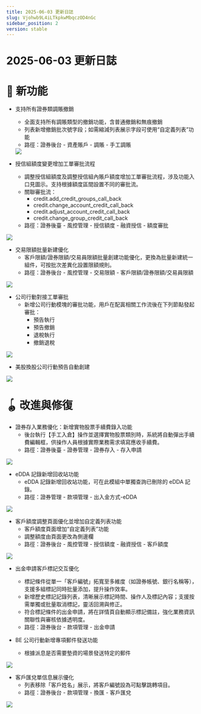 ```yaml
---
title: 2025-06-03 更新日誌
slug: Vjohwb9L4iLTkpkwMbqczOD4nGc
sidebar_position: 2
version: stable
---
```



# 2025-06-03 更新日誌

# 🎉 新功能

- 支持所有證券類調賬撤銷
    - 全面支持所有調賬類型的撤銷功能，含普通撤銷和無痕撤銷
    - 列表新增撤銷批次號字段；如需縮減列表展示字段可使用“自定義列表”功能
    - 路徑：證券後台 - 資產賬戶 - 調賬 - 手工調賬
    <img src="/assets/CqPWbJrSGojTZfxh4uzcvk3ZnTe.png" src-width="3440" src-height="1120" align="center"/>

- 授信組額度變更增加工單審批流程
    - 調整授信組額度及調整授信組內賬戶額度增加工單審批流程，涉及功能入口見圖示。支持根據額度區間設置不同的審批流。
    - 關聯審批流：
        - credit.add_credit_groups_call_back
        - credit.change_account_credit_call_back
        - credit.adjust_account_credit_call_back
        - credit.change_group_credit_call_back
    - 路徑：證券後臺 - 風控管理 - 授信額度 - 融資授信 - 額度審批

<img src="/assets/XVAEbnntcoReYYxXPujc9Qwznin.png" src-width="3212" src-height="856" align="center"/>

- 交易限額批量新建優化
    - 客戶限額/證券限額/交易員限額批量創建功能優化，更換為批量新建統一組件，可按批次差異化設置限額規則。
    - 路徑：證券後台 - 風控管理 - 交易限額 - 客戶限額/證券限額/交易員限額

<img src="/assets/ULS5b6H5YoUjSCxLiNpc8a1rnoc.png" src-width="3248" src-height="824" align="center"/>

- 公司行動對接工單審批
    - 新增公司行動模塊的審批功能，用戶在配寘相關工作流後在下列節點發起審批：
        - 預告執行
        - 預告撤銷
        - 退稅執行
        - 撤銷退稅

<img src="/assets/IKL6bHgMqopIfHxUOP5csBc4n8d.png" src-width="3090" src-height="1756" align="center"/>

- 美股換股公司行動預告自動創建

<img src="/assets/U0p7bNRzUoEu2oxvgzRczTqpnFc.png" src-width="2522" src-height="1238" align="center"/>

# 🪀 改進與修復

- 證券存入業務優化：新增實物股票手續費錄入功能
    - 後台執行【手工入倉】操作並選擇實物股票類別時，系統將自動彈出手續費編輯框，供操作人員根據實際業務需求填寫應收手續費。
    - 路徑：證券後臺 - 證券管理 - 證券存入 - 存入申請

<img src="/assets/J4Irbx23Ko4So7x47CpcfjR9nsc.png" src-width="3310" src-height="1758" align="center"/>

- eDDA 記錄新增回收站功能
    - eDDA 記錄新增回收站功能，可在此模組中單獨查詢已刪除的 eDDA 記錄。
    - 路徑：證券管理 - 款項管理 - 出入金方式-eDDA

<img src="/assets/G9SSbOCv6oCizOx56LncbLmRnge.png" src-width="3298" src-height="954" align="center"/>

- 客戶額度調整頁面優化並增加自定義列表功能
    - 客戶額度頁面增加“自定義列表”功能
    - 調整額度由頁面更改為側邊欄
    - 路徑：證券後台 - 風控管理 - 授信額度 - 融資授信 - 客戶額度

<img src="/assets/ArL7bv6WXoX6qHxbWlGct34Enje.png" src-width="3212" src-height="614" align="center"/>

- 出金申請客戶標記交互優化
    - 標記條件從單一「客戶編號」拓寬至多維度（如證券帳號、銀行名稱等），支援多組標記同時批量添加，提升操作效率。
    - 新增歷史標記記錄列表，清晰展示標記時間、操作人及標記內容；支援按需單獨或批量取消標記，靈活回溯與修正。
    - 符合標記條件的出金申請，將在詳情頁自動顯示標記備註，強化業務資訊關聯性與審核依據透明度。
    - 路徑：證券後台 - 款項管理 - 出金申請

- BE 公司行動新增專項郵件發送功能
    - 根據派息是否需要墊資的場景發送特定的郵件

<img src="/assets/AUyFb0orDoGmbpxggdGcSP20nLc.png" src-width="3234" src-height="1766" align="center"/>

- 客戶匯兌單信息展示優化
    - 列表移除「客戶姓名」展示，將客戶編號設為可點擊跳轉項目。
    - 路徑：證券後台 - 款項管理 - 換匯 - 客戶匯兌

<img src="/assets/HXW7bI8fqodMCkxqHufcxfhVndh.png" src-width="3308" src-height="1756" align="center"/>

